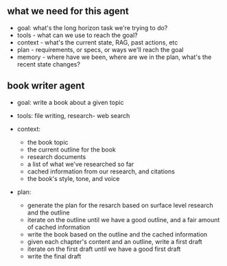 


## what we need for this agent 

- goal: what's the long horizon task we're trying to do?
- tools - what can we use to reach the goal?
- context - what's the current state, RAG, past actions, etc
- plan - requirements, or specs, or ways we'll reach the goal
- memory - where have we been, where are we in the plan, what's the recent state changes?


## book writer agent 

- goal: write a book about a given topic 
- tools: file writing, research- web search
- context: 
    - the book topic
    - the current outline for the book
    - research documents
    - a list of what we've researched so far
    - cached information from our research, and citations
    - the book's style, tone, and voice

- plan:
    - generate the plan for the resarch based on surface level research and the outline
    - iterate on the outline until we have a good outline, and a fair amount of cached information
    - write the book based on the outline and the cached information
    - given each chapter's content and an outline, write a first draft
    - iterate on the first draft until we have a good first draft
    - write the final draft
    
